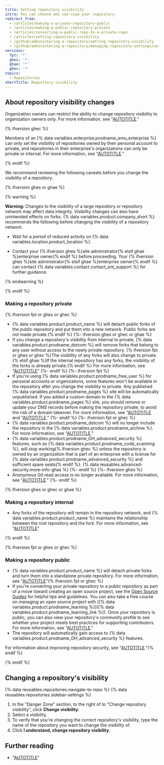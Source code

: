 ```yaml
---
title: Setting repository visibility
intro: You can choose who can view your repository.
redirect_from:
  - /articles/making-a-private-repository-public
  - /articles/making-a-public-repository-private
  - /articles/converting-a-public-repo-to-a-private-repo
  - /articles/setting-repository-visibility
  - /github/administering-a-repository/setting-repository-visibility
  - /github/administering-a-repository/managing-repository-settings/setting-repository-visibility
versions:
  fpt: '*'
  ghes: '*'
  ghae: '*'
  ghec: '*'
topics:
  - Repositories
shortTitle: Repository visibility
---
```

## About repository visibility changes

Organization owners can restrict the ability to change repository visibility to organization owners only. For more information, see "[AUTOTITLE](/organizations/managing-organization-settings/restricting-repository-visibility-changes-in-your-organization)."

{% ifversion ghec %}

Members of an {% data variables.enterprise.prodname_emu_enterprise %} can only set the visibility of repositories owned by their personal account to private, and repositories in their enterprise's organizations can only be private or internal. For more information, see "[AUTOTITLE](/admin/identity-and-access-management/using-enterprise-managed-users-for-iam/about-enterprise-managed-users)."

{% endif %}

We recommend reviewing the following caveats before you change the visibility of a repository.

{% ifversion ghes or ghae %}

{% warning %}

**Warning:** Changes to the visibility of a large repository or repository network may affect data integrity. Visibility changes can also have unintended effects on forks. {% data variables.product.company_short %} recommends the following before changing the visibility of a repository network.

- Wait for a period of reduced activity on {% data variables.location.product_location %}.

- Contact your {% ifversion ghes %}site administrator{% elsif ghae %}enterprise owner{% endif %} before proceeding. Your {% ifversion ghes %}site administrator{% elsif ghae %}enterprise owner{% endif %} can contact {% data variables.contact.contact_ent_support %} for further guidance.

{% endwarning %}

{% endif %}

### Making a repository private

{% ifversion fpt or ghes or ghec %}
- {% data variables.product.product_name %} will detach public forks of the public repository and put them into a new network. Public forks are not made private.{% endif %}
{%- ifversion ghes or ghec or ghae %}
- If you change a repository's visibility from internal to private, {% data variables.product.prodname_dotcom %} will remove forks that belong to any user without access to the newly private repository. {% ifversion fpt or ghes or ghec %}The visibility of any forks will also change to private.{% elsif ghae %}If the internal repository has any forks, the visibility of the forks is already private.{% endif %} For more information, see "[AUTOTITLE](/pull-requests/collaborating-with-pull-requests/working-with-forks/what-happens-to-forks-when-a-repository-is-deleted-or-changes-visibility)"
{%- endif %}
{%- ifversion fpt %}
- If you're using {% data variables.product.prodname_free_user %} for personal accounts or organizations, some features won't be available in the repository after you change the visibility to private. Any published {% data variables.product.prodname_pages %} site will be automatically unpublished. If you added a custom domain to the {% data variables.product.prodname_pages %} site, you should remove or update your DNS records before making the repository private, to avoid the risk of a domain takeover. For more information, see "[AUTOTITLE](/get-started/learning-about-github/githubs-plans) and "[AUTOTITLE](/pages/configuring-a-custom-domain-for-your-github-pages-site/managing-a-custom-domain-for-your-github-pages-site)."
{%- endif %}
{%- ifversion fpt or ghec %}
- {% data variables.product.prodname_dotcom %} will no longer include the repository in the {% data variables.product.prodname_archive %}. For more information, see "[AUTOTITLE](/repositories/archiving-a-github-repository/about-archiving-content-and-data-on-github#about-the-github-archive-program)."
- {% data variables.product.prodname_GH_advanced_security %} features, such as {% data variables.product.prodname_code_scanning %}, will stop working{% ifversion ghec %} unless the repository is owned by an organization that is part of an enterprise with a license for {% data variables.product.prodname_advanced_security %} and sufficient spare seats{% endif %}. {% data reusables.advanced-security.more-info-ghas %}
{%- endif %}
{%- ifversion ghes %}
- Anonymous Git read access is no longer available. For more information, see "[AUTOTITLE](/repositories/managing-your-repositorys-settings-and-features/managing-repository-settings/enabling-anonymous-git-read-access-for-a-repository)."
{%- endif %}

{% ifversion ghes or ghec or ghae %}

### Making a repository internal

- Any forks of the repository will remain in the repository network, and {% data variables.product.product_name %} maintains the relationship between the root repository and the fork. For more information, see "[AUTOTITLE](/pull-requests/collaborating-with-pull-requests/working-with-forks/what-happens-to-forks-when-a-repository-is-deleted-or-changes-visibility)"

{% endif %}

{% ifversion fpt or ghes or ghec %}

### Making a repository public

- {% data variables.product.product_name %} will detach private forks and turn them into a standalone private repository. For more information, see "[AUTOTITLE](/pull-requests/collaborating-with-pull-requests/working-with-forks/what-happens-to-forks-when-a-repository-is-deleted-or-changes-visibility#changing-a-private-repository-to-a-public-repository)"{% ifversion fpt or ghec %}
- If you're converting your private repository to a public repository as part of a move toward creating an open source project, see the [Open Source Guides](http://opensource.guide) for helpful tips and guidelines. You can also take a free course on managing an open source project with [{% data variables.product.prodname_learning %}]({% data variables.product.prodname_learning_link %}). Once your repository is public, you can also view your repository's community profile to see whether your project meets best practices for supporting contributors. For more information, see "[AUTOTITLE](/communities/setting-up-your-project-for-healthy-contributions/about-community-profiles-for-public-repositories)."
- The repository will automatically gain access to {% data variables.product.prodname_GH_advanced_security %} features.

For information about improving repository security, see "[AUTOTITLE](/code-security/getting-started/securing-your-repository)."{% endif %}

{% endif %}

## Changing a repository's visibility

{% data reusables.repositories.navigate-to-repo %}
{% data reusables.repositories.sidebar-settings %}
1. In the "Danger Zone" section, to the right of to "Change repository visibility", click **Change visibility**.
1. Select a visibility.
1. To verify that you're changing the correct repository's visibility, type the name of the repository you want to change the visibility of.
1. Click **I understand, change repository visibility**.

## Further reading

- "[AUTOTITLE](/repositories/creating-and-managing-repositories/about-repositories#about-repository-visibility)"
